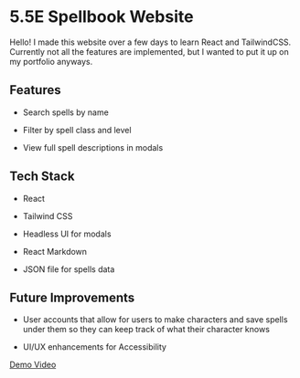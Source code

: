 # 5.5E Spellbook Website

Hello! I made this website over a few days to learn React and TailwindCSS. Currently not all the features are implemented, but I wanted to put it up on my portfolio anyways.

## Features
- Search spells by name

- Filter by spell class and level

- View full spell descriptions in modals

## Tech Stack
- React

- Tailwind CSS

- Headless UI for modals

- React Markdown

- JSON file for spells data

## Future Improvements
- User accounts that allow for users to make characters and save spells under them so they can keep track of what their character knows

- UI/UX enhancements for Accessibility

[Demo Video](https://youtu.be/2uj6CXeaFLU)

